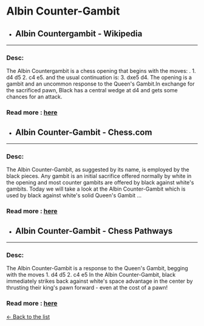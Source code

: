 # Albin Counter-Gambit
- ## **Albin Countergambit - Wikipedia** 

---
### Desc: 
 The Albin Countergambit is a chess opening that begins with the moves: . 1. d4 d5 2. c4 e5. and the usual continuation is: 3. dxe5 d4. The opening is a gambit and an uncommon response to the Queen's Gambit.In exchange for the sacrificed pawn, Black has a central wedge at d4 and gets some chances for an attack. 
### Read more : [here](https://en.wikipedia.org/wiki/Albin_Countergambit) 
- ## **Albin Counter-Gambit - Chess.com** 

---
### Desc: 
 The Albin Counter-Gambit, as suggested by its name, is employed by the black pieces. Any gambit is an initial sacrifice offered normally by white in the opening and most counter gambits are offered by black against white's gambits. Today we will take a look at the Albin Counter-Gambit which is used by black against white's solid Queen's Gambit ... 
### Read more : [here](https://www.chess.com/article/view/alvin-counter-gambit) 
- ## **Albin Counter-Gambit - Chess Pathways** 

---
### Desc: 
 The Albin Counter-Gambit is a response to the Queen's Gambit, begging with the moves 1. d4 d5 2. c4 e5 In the Albin Counter-Gambit, black immediately strikes back against white's space advantage in the center by thrusting their king's pawn forward - even at the cost of a pawn! 
### Read more : [here](https://chesspathways.com/chess-openings/queens-pawn-opening/albin-counter-gambit/) 


[← Back to the list](../chess-openings.md)
